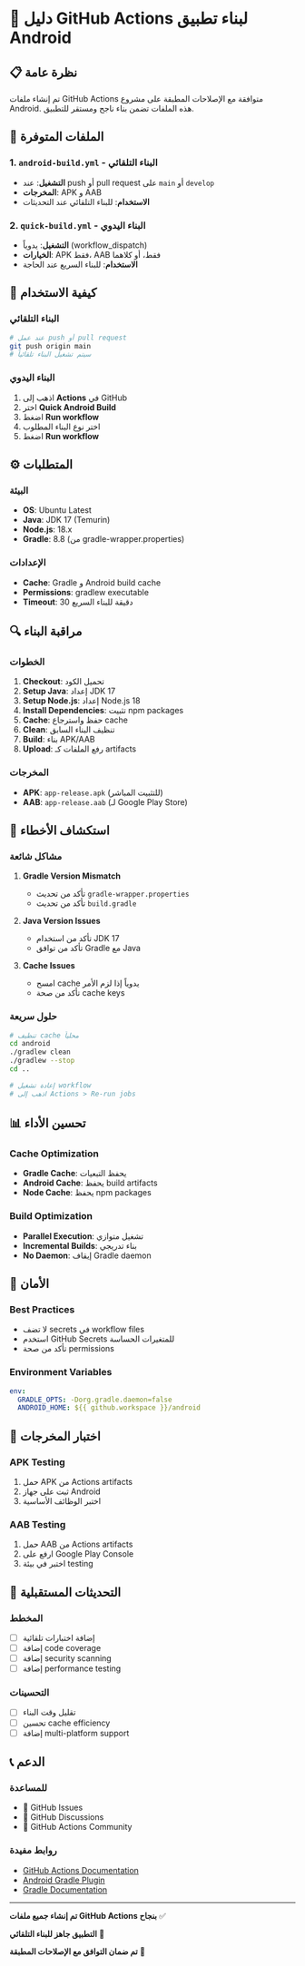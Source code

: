 # 🚀 دليل GitHub Actions لبناء تطبيق Android

## 📋 نظرة عامة

تم إنشاء ملفات GitHub Actions متوافقة مع الإصلاحات المطبقة على مشروع Android. هذه الملفات تضمن بناء ناجح ومستقر للتطبيق.

## 🔧 الملفات المتوفرة

### 1. `android-build.yml` - البناء التلقائي
- **التشغيل**: عند push أو pull request على `main` أو `develop`
- **المخرجات**: APK و AAB
- **الاستخدام**: للبناء التلقائي عند التحديثات

### 2. `quick-build.yml` - البناء اليدوي
- **التشغيل**: يدوياً (workflow_dispatch)
- **الخيارات**: APK فقط، AAB فقط، أو كلاهما
- **الاستخدام**: للبناء السريع عند الحاجة

## 🚀 كيفية الاستخدام

### البناء التلقائي
```bash
# عند عمل push أو pull request
git push origin main
# سيتم تشغيل البناء تلقائياً
```

### البناء اليدوي
1. اذهب إلى **Actions** في GitHub
2. اختر **Quick Android Build**
3. اضغط **Run workflow**
4. اختر نوع البناء المطلوب
5. اضغط **Run workflow**

## ⚙️ المتطلبات

### البيئة
- **OS**: Ubuntu Latest
- **Java**: JDK 17 (Temurin)
- **Node.js**: 18.x
- **Gradle**: 8.8 (من gradle-wrapper.properties)

### الإعدادات
- **Cache**: Gradle و Android build cache
- **Permissions**: gradlew executable
- **Timeout**: 30 دقيقة للبناء السريع

## 🔍 مراقبة البناء

### الخطوات
1. **Checkout**: تحميل الكود
2. **Setup Java**: إعداد JDK 17
3. **Setup Node.js**: إعداد Node.js 18
4. **Install Dependencies**: تثبيت npm packages
5. **Cache**: حفظ واسترجاع cache
6. **Clean**: تنظيف البناء السابق
7. **Build**: بناء APK/AAB
8. **Upload**: رفع الملفات كـ artifacts

### المخرجات
- **APK**: `app-release.apk` (للتثبيت المباشر)
- **AAB**: `app-release.aab` (لـ Google Play Store)

## 🚨 استكشاف الأخطاء

### مشاكل شائعة
1. **Gradle Version Mismatch**
   - تأكد من تحديث `gradle-wrapper.properties`
   - تأكد من تحديث `build.gradle`

2. **Java Version Issues**
   - تأكد من استخدام JDK 17
   - تأكد من توافق Gradle مع Java

3. **Cache Issues**
   - امسح cache يدوياً إذا لزم الأمر
   - تأكد من صحة cache keys

### حلول سريعة
```bash
# تنظيف cache محلياً
cd android
./gradlew clean
./gradlew --stop
cd ..

# إعادة تشغيل workflow
# اذهب إلى Actions > Re-run jobs
```

## 📊 تحسين الأداء

### Cache Optimization
- **Gradle Cache**: يحفظ التبعيات
- **Android Cache**: يحفظ build artifacts
- **Node Cache**: يحفظ npm packages

### Build Optimization
- **Parallel Execution**: تشغيل متوازي
- **Incremental Builds**: بناء تدريجي
- **No Daemon**: إيقاف Gradle daemon

## 🔐 الأمان

### Best Practices
- لا تضف secrets في workflow files
- استخدم GitHub Secrets للمتغيرات الحساسة
- تأكد من صحة permissions

### Environment Variables
```yaml
env:
  GRADLE_OPTS: -Dorg.gradle.daemon=false
  ANDROID_HOME: ${{ github.workspace }}/android
```

## 📱 اختبار المخرجات

### APK Testing
1. حمل APK من Actions artifacts
2. ثبت على جهاز Android
3. اختبر الوظائف الأساسية

### AAB Testing
1. حمل AAB من Actions artifacts
2. ارفع على Google Play Console
3. اختبر في بيئة testing

## 🔄 التحديثات المستقبلية

### المخطط
- [ ] إضافة اختبارات تلقائية
- [ ] إضافة code coverage
- [ ] إضافة security scanning
- [ ] إضافة performance testing

### التحسينات
- [ ] تقليل وقت البناء
- [ ] تحسين cache efficiency
- [ ] إضافة multi-platform support

## 📞 الدعم

### للمساعدة
- 📧 GitHub Issues
- 📱 GitHub Discussions
- 💬 GitHub Actions Community

### روابط مفيدة
- [GitHub Actions Documentation](https://docs.github.com/en/actions)
- [Android Gradle Plugin](https://developer.android.com/studio/build)
- [Gradle Documentation](https://gradle.org/docs/)

---

**تم إنشاء جميع ملفات GitHub Actions بنجاح** ✅

**التطبيق جاهز للبناء التلقائي** 🚀

**تم ضمان التوافق مع الإصلاحات المطبقة** 🔧
